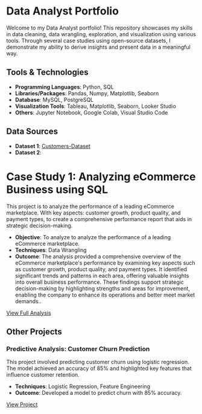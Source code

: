 # Data Analyst Portfolio
Welcome to my Data Analyst portfolio! This repository showcases my skills in data cleaning, data wrangling, exploration, and visualization using various tools. Through several case studies using open-source datasets, I demonstrate my ability to derive insights and present data in a meaningful way.

## Tools & Technologies
- **Programming Languages**: Python, SQL
- **Libraries/Packages**: Pandas, Numpy, Matplotlib, Seaborn
- **Database**: MySQL, PostgreSQL
- **Visualization Tools**: Tableau, Matplotlib, Seaborn, Looker Studio
- **Others**: Jupyter Notebook, Google Colab, Visual Studio Code

## Data Sources
- **Dataset 1**: [Customers-Dataset](https://drive.google.com/drive/folders/1eD_YhwJDMTs2QbNXbyV-cQGXAaSBm93O?usp=sharing)
- **Dataset 2**: 

# Case Study 1: Analyzing eCommerce Business using SQL

This project is to analyze the performance of a leading eCommerce marketplace. With key aspects: customer growth, product quality, and payment types, to create a comprehensive performance report that aids in strategic decision-making.

- **Objective**: To analyze  to analyze the performance of a leading eCommerce marketplace.
- **Techniques**: Data Wrangling
- **Outcome**: The analysis provided a comprehensive overview of the eCommerce marketplace's performance by examining key aspects such as customer growth, product quality, and payment types. It identified significant trends and patterns in each area, offering valuable insights into overall business performance. These findings support strategic decision-making by highlighting strengths and areas for improvement, enabling the company to enhance its operations and better meet market demands..

[View Full Analysis](https://github.com/AqilaFadia/Data-Analyst-Portfolio/blob/main/dataAnalyst.sql)

## Other Projects

### Predictive Analysis: Customer Churn Prediction

This project involved predicting customer churn using logistic regression. The model achieved an accuracy of 85% and highlighted key features that influence customer retention.

- **Techniques**: Logistic Regression, Feature Engineering
- **Outcome**: Developed a model to predict churn with 85% accuracy.

[View Project](link_to_project)





